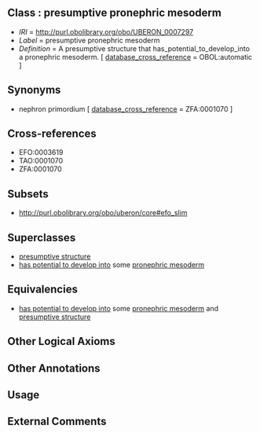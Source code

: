 
## Class : presumptive pronephric mesoderm

 * *IRI* = http://purl.obolibrary.org/obo/UBERON_0007297
 * *Label* = presumptive pronephric mesoderm
 * *Definition* = A presumptive structure that has_potential_to_develop_into a pronephric mesoderm. [ [database_cross_reference](../../ef/oboInOwl#hasDbXref.md) = OBOL:automatic ]

## Synonyms

 * nephron primordium [ [database_cross_reference](../../ef/oboInOwl#hasDbXref.md) = ZFA:0001070 ]

## Cross-references

 * EFO:0003619
 * TAO:0001070
 * ZFA:0001070

## Subsets

 * http://purl.obolibrary.org/obo/uberon/core#efo_slim

## Superclasses

 * [presumptive structure](../../UBERON/98/UBERON_0006598.md)
 * [has potential to develop into](../../RO/87/RO_0002387.md) some [pronephric mesoderm](../../UBERON/21/UBERON_0005721.md)

## Equivalencies

 * [has potential to develop into](../../RO/87/RO_0002387.md) some [pronephric mesoderm](../../UBERON/21/UBERON_0005721.md) and [presumptive structure](../../UBERON/98/UBERON_0006598.md)

## Other Logical Axioms


## Other Annotations


## Usage


## External Comments

